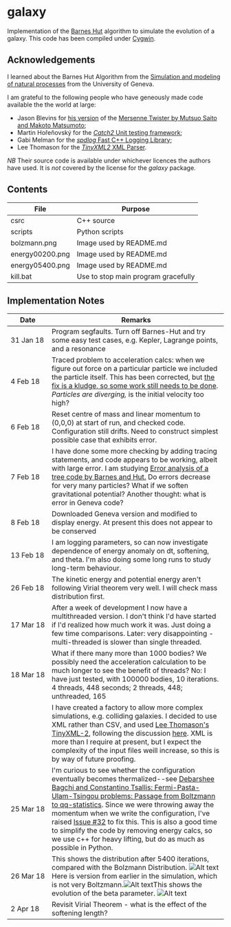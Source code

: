 # galaxy

Implementation of the [Barnes Hut](https://en.wikipedia.org/wiki/Barnes%E2%80%93Hut_simulation) algorithm
to simulate the evolution of a galaxy. This code has been compiled under [Cygwin](https://www.cygwin.com/).

## Acknowledgements

I learned about the Barnes Hut Algorithm from the [Simulation and modeling of natural processes](https://www.coursera.org/learn/modeling-simulation-natural-processes/home/info) from the University of Geneva.

I am grateful to the following people who have geneously made code available the the world at large:

* Jason Blevins for [his version](https://jblevins.org/projects/mt) of the [Mersenne Twister by Mutsuo Saito and Makoto Matsumoto](http://www.math.sci.hiroshima-u.ac.jp/~m-mat/MT/emt.html);
* Martin Hořeňovský for the [_Catch2_ Unit testing framework](https://github.com/catchorg/Catch2);
* Gabi Melman for the [_spdlog_ Fast C++ Logging Library](https://github.com/gabime/spdlog);
* Lee Thomason for the [_TinyXML2_ XML Parser](http://www.grinninglizard.com/tinyxml/).

*NB* Their source code is available under whichever licences the authors have used. It is _not_ covered by the license for the _galaxy_ package.

## Contents


File |  Purpose 
---------------------|---------------------------------------------------------------------------------------
csrc|C++ source
scripts|Python scripts
bolzmann.png|Image used by README.md
energy00200.png|Image used by README.md
energy05400.png|Image used by README.md
kill.bat|Use to stop main program gracefully


## <a name="notes"> Implementation Notes

|  Date | Remarks |
|------------|--------------------------------------------------------------------|
|31&nbsp;Jan&nbsp;18| Program segfaults. Turn off Barnes-Hut and try some easy test cases, e.g. Kepler, Lagrange points, and a resonance |
| 4 Feb 18| Traced problem to acceleration calcs: when we figure out force on a particular particle we included the particle itself. This has been corrected, but [the fix is a kludge, so some work still needs to be done](https://github.com/weka511/galaxy/issues/2).<br>_Particles are diverging,_ is the initial velocity too high?|
| 6 Feb 18 | Reset centre of mass and linear momentum to (0,0,0) at start of run, and checked code. Configuration still drifts. Need to construct simplest possible case that exhibits error. | 
| 7 Feb 18 | I have done some more checking by adding tracing statements, and code appears to be working, albeit with large error. I am studying [ Error analysis of a tree code by Barnes and Hut.](http://adsabs.harvard.edu/full/1989ApJS...70..389B) Do errors decrease for very many particles? What if we soften gravitational potential? Another thought: what is error in Geneva code?|
| 8 Feb 18 | Downloaded Geneva version and modified to display energy. At present this does not appear to be conserved |
|13&nbsp;Feb&nbsp;18| I am logging parameters, so can now investigate dependence of energy anomaly on dt, softening, and theta. I'm also doing some long runs to study long-term behaviour.|
|26 Feb 18| The kinetic energy and potential energy aren't following Virial theorem very well. I will check mass distribution first.|
|17&nbsp;Mar&nbsp;18| After a week of development I now have a multithreaded version. I don't think I'd have started if I'd realized how much work it was. Just doing a few time comparisons. Later: very disappointing - multi-threaded is slower than single threaded.| 
|18 Mar 18|What if there many more than 1000 bodies? We possibly need the acceleration calculation to be much longer to see the benefit of threads? No: I have just tested, with 100000 bodies, 10 iterations. 4 threads, 448 seconds; 2 threads, 448; unthreaded, 165|
|&nbsp;| I have created a factory to allow more complex simulations, e.g. colliding galaxies. I decided to use XML rather than CSV, and used [Lee Thomason's TinyXML-2](http://leethomason.github.io/tinyxml2/index.html), following the discussion [here](https://stackoverflow.com/questions/170686/what-is-the-best-open-xml-parser-for-c). XML is more than I require at present, but I expect the complexity of the input files weill increase, so this is by way of future proofing.|
|25 Mar 18|I'm curious to see whether the configuration eventually becomes thermalized--see [Debarshee Bagchi and Constantino Tsallis: Fermi-Pasta-Ulam-Tsingou problems: Passage from Boltzmann to qq-statistics](https://arxiv.org/abs/1709.08729). Since we were throwing away the momentum when we write the configuration, I've raised [Issue #32](https://github.com/weka511/galaxy/issues/32) to fix this. This is also a good time to simplify the code by removing energy calcs, so we use c++ for heavy lifting, but do as much as possible in Python.|
| 26 Mar 18|This shows the distribution after 5400 iterations, compared with the Bolzmann Distribution. ![Alt text](energy05400.png?raw=true "Title") Here is version from earlier in the simulation, which is not very Boltzmann.![Alt text](energy00200.png?raw=true "Title")This shows the evolution of the beta parameter. ![Alt text](boltzmann.png?raw=true "Title") |
| 2 Apr 18 | Revisit Virial Theorem - what is the effect of the softening length? |
